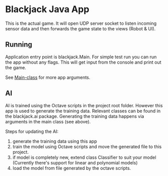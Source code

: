 # Blackjack Java App

This is the actual game. It will open UDP server socket to listen incoming sensor data and then forwards the game state to the views (Robot & UI).

## Running

Application entry point is blackjack.Main. For simple test run you can run the app without any flags. This will get input from the console and print out the game.

See [Main-class](src/blackjack/Main.java) for more app arguments.

## AI

AI is trained using the Octave scripts in the project root folder. However this app is used to generate the training data. Relevant classes can be found in the blackjack.ai package. Generating the training data happens via arguments in the main class (see above).

Steps for updating the AI:
1) generate the training data using this app
2) train the model using Octave scripts and move the generated file to this project.
3) if model is completely new, extend class Classifier to suit your model (Currently there's support for linear and polynomial models)
4) load the model from file generated by the octave scripts. 
